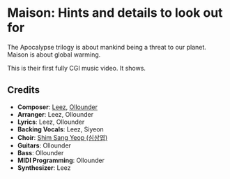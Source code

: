 # Maison: Hints and details to look out for

The Apocalypse trilogy is about mankind being a threat to our planet.
Maison is about global warming.

This is their first fully CGI music video. It shows.

## Credits

* **Composer**: [Leez](https://www.discogs.com/artist/6450670-Leez-2), [Ollounder](https://www.discogs.com/artist/6450665-Ollounder)
* **Arranger**: Leez, Ollounder
* **Lyrics**: Leez, Ollounder
* **Backing Vocals**: Leez, Siyeon
* **Choir**: [Shim Sang Yeop (심상엽)](https://www.discogs.com/artist/7413969-%EC%8B%AC%EC%83%81%EC%97%BD)
* **Guitars**: Ollounder
* **Bass**: Ollounder
* **MIDI Programming**: Ollounder
* **Synthesizer**: Leez
